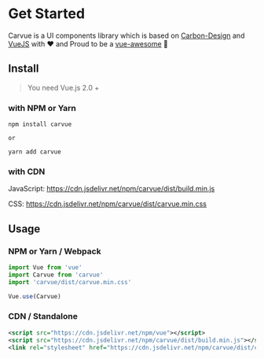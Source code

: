 # Get Started

Carvue is a UI components library which is based on [Carbon-Design](http://www.carbondesignsystem.com/) and [VueJS](https://vuejs.org/) with ❤️ and Proud to be a [vue-awesome](https://github.com/vuejs/awesome-vue#responsive)  🎉

## Install

> You need Vue.js 2.0 +

### with NPM or Yarn

```
npm install carvue

or

yarn add carvue

```

### with CDN

JavaScript: https://cdn.jsdelivr.net/npm/carvue/dist/build.min.js

CSS: https://cdn.jsdelivr.net/npm/carvue/dist/carvue.min.css

## Usage

### NPM or Yarn / Webpack

```js
import Vue from 'vue'
import Carvue from 'carvue'
import 'carvue/dist/carvue.min.css'

Vue.use(Carvue)

```

### CDN / Standalone

```xml
<script src="https://cdn.jsdelivr.net/npm/vue"></script>
<script src="https://cdn.jsdelivr.net/npm/carvue/dist/build.min.js"></script>
<link rel="stylesheet" href="https://cdn.jsdelivr.net/npm/carvue/dist/carvue.min.css"></link>
```